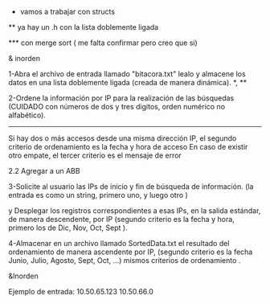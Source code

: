 * vamos a trabajar con structs


** ya hay un .h con la lista doblemente ligada


*** con merge sort ( me falta confirmar pero creo que si)


& inorden

1-Abra el archivo de entrada llamado "bitacora.txt" lealo y almacene los datos en una lista doblemente ligada (creada de manera dinámica). *, **

2-Ordene la información por IP para la realización de las búsquedas (CUIDADO con números de dos y tres digitos, orden numérico no alfabético). 

***
 
  
  Si hay dos o más accesos desde una misma dirección IP, el segundo criterio de ordenamiento es la fecha y hora de acceso
    En caso de existir otro empate, el tercer criterio es el mensaje de error


    
2.2 Agregar a un ABB
    
3-Solicite al usuario las IPs de inicio y fin de búsqueda de información. (la entrada es como un string, primero uno, <enter> y luego otro <enter>)

  y Desplegar los registros correspondientes a esas IPs, en la salida estándar, de manera descendente, por IP (segundo criterio es la fecha y hora, primero los de Dic, Nov, Oct, Sept ).


4-Almacenar en un archivo llamado SortedData.txt el resultado del ordenamiento de manera ascendente por IP, (segundo criterio es la fecha Junio, Julio, Agosto, Sept, Oct, ...) mismos criterios de ordenamiento .


  &Inorden

Ejemplo de entrada:
10.50.65.123
10.50.66.0
